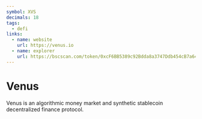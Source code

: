 ```yaml
---
symbol: XVS
decimals: 18
tags:
  - defi
links:
  - name: website
    url: https://venus.io
  - name: explorer
    url: https://bscscan.com/token/0xcF6BB5389c92Bdda8a3747Ddb454cB7a64626C63
---
```


# Venus

Venus is an algorithmic money market and synthetic stablecoin decentralized finance protocol.
